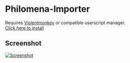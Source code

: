# Philomena-Importer

Requires [Violentmonkey](https://violentmonkey.github.io/) or compatible userscript manager.  
[Click here to install](https://github.com/marktaiwan/Philomena-Importer/raw/master/image-importer.user.js)

## Screenshot

[![Screenshot](../master/screenshots/settings.png)](https://raw.githubusercontent.com/marktaiwan/Philomena-Importer/master/screenshots/settings.png)
